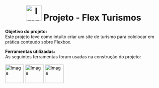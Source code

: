 <h1 align="center"><b><img src="https://i.imgur.com/n6S9myh.png" alt="Image" height="50" width="50"> Projeto - Flex Turismos</b><br></h1>



<b>Objetivo do projeto:</b><br>
Este projeto teve como intuito criar um site de turismo para cololocar em prática conteudo sobre Flexbox.</br>

<b>Ferramentas utilizadas:</b><br>
As seguintes ferramentas foram usadas na construção do projeto:<br><br>
<img src="https://i.imgur.com/8PGMnd6.png" alt="Image" height="60" width="60"> <img src="https://i.imgur.com/8J9yQH4.png" alt="Image" height="60" width="60"> <img src="https://i.imgur.com/vYaJNm7.png" alt="Image" height="60" width="60">
